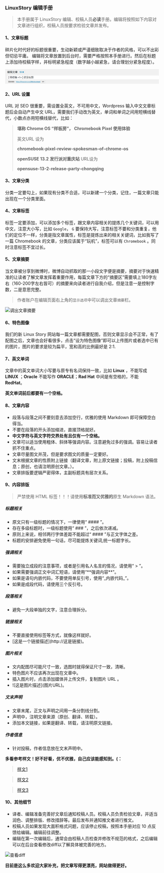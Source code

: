 ### LinuxStory 编辑手册

> 本手册属于 LinuxStory 编辑、校稿人员**必读**手册。编辑将按照如下内容对文章进行组织，校稿人员按要求检验文章并发布。

#### 1、文章标题

碎片化时代好的标题很重要，生动新颖或严谨细致取决于作者的风格，可以不出彩但切忌平庸。 编辑将文章放置到后台时，需要严格按照本手册进行。然后在标题上添加待校稿字样，并标明紧急程度（数字越小越紧急，请合理划分紧急程度）。

![标题示例](Pictures/title.png)

#### 2、URL 设置

URL 对 SEO 很重要，需设置全英文，不可用中文，Wordpress 输入中文文章标题后会自动产生中文 URL，需要我们手动改为英文，单词和单词之间用短横线替代，小数点亦用短横线替代，比如：

> **堪称 Chrome OS “样板房”， Chromebook Pixel 使用体验**
>
> 英文URL 设为
>
> **chromebook-pixel-review-spokesman-of-chrome-os**
>
> **openSUSE 13.2 发行派对重庆站** URL设为
>
> **opensuse-13-2-release-party-chongqing**

#### 3、文章分类

分类一定要勾上，如果现有分类不合适，可以新建一个分类，记住，一篇文章只能出现在一个分类里面。

#### 4、文章标签

标签一定要添加，可以添加多个标签，跟文章内容相关的提炼几个关键词，可以用中文，注意大小写，比如 `Google`， `G` 要保持大写，注意标签不要和分类重复，他们的定位不一样，分类是指文章属性，标签是提炼出来的相关关键词，比如我写了一篇 Chromebook 的文章，分类应该属于“玩机”，标签可以有 `Chromebook` 。同时注意标签不宜过长。

#### 5、文章摘要

当文章被分享到微博时，微博自动抓取的那一小段文字便是摘要，摘要对于快速精准的让读者了解文章发挥着重要作用，每篇文章下方的“摘要区”需要填上180字左右（160-200字左右皆可）的摘要来向读者进行自我介绍，但是注意一是控制字数，二是意思完整。
> 作者账户在编辑页面右上角的`显示选项`中可以调出文章`摘要`栏。

![调出文章摘要](http://www.linuxstory.org/wp-content/uploads/2015/03/setting_abstract.jpg)

#### 6、特色图像

我们的新 Linux Story 网站每一篇文章都需要配图，否则文章显示会不正常，有了配图之后，文章也会好看很多，点击“设为特色图像”即可以上传图片或者选中已有的图片，图片的要求是较为扁平，宽和高的比例最好是 2:1.

#### 7、英文单词

文章中的英文单词大小写要与原专有名词保持一致，比如 **Linux** ，不能写成 **LINUX** ；**Oracle** 不能写作 **ORACLE**；**Rad Hat** 中间是有空格的，不能 **RedHat**。

**英文单词前后都要有一个空格。**

#### 8、文章内容

- 段落与段落之间不要刻意去添加空行，优雅的使用 Markdown 即可保障空白得当。
- 不要在段落的开头添加缩进，直接顶格就好。
- **中文字符与英文字符交界处有且仅有一个空格。**
- 文章可以适当使用粗体、斜体等强调内容。注意避免过多的强调。容易让读者抓不住重点。
- 文章尽量图文并茂，但是要求图文的质量一定要好。
- 文末根据文章的性质附上链接（翻译文章，附上原文链接；投稿，附上投稿信息；原创，也请注明原创文章。）。
- 文章排版要逻辑严密得体，主副标题具有层次关系。

#### 9、内容排版

> 严禁使用 HTML 标签！！！请使用**标准而又优雅的**原生 Markdown 语法。

##### 标题相关

- 原文只有一级标题的情况下，一律使用“ #### ”。
- 存在多级标题时，一级标题使用“ ### ”，之后依次递减。
- 原则上来说，相邻两行字体差距不能超过“ #### ”与正文字体之差。
- 标题的安排避免使用一句话，尽可能提炼关键词,统一标题字长。

##### 强调相关

- 需要独立成段的注意事项，或者是引用名人名言的情况，请使用“ > ”。
- 如果需要强调正文中词汇短语，请使用“\*\*强调内容\*\*”。
- 如果是语句内嵌代码，不要使用单反引号，使用“\_内嵌代码\_”。
- 如果是成段代码，请使用三个反引号。

##### 段落相关

- 避免一大段单独的文字，注意合理拆分。

##### 链接相关

- 不要直接使用标签等方式，就像这样就好。
- \[这是一个链接描述](http://这是链接)。

##### 图片相关

- 文内配图尽可能尺寸一致，选图时就得保证尺寸一致，清晰。
- 特色图片不应该再次出现在文章中。
- 插入图片时，点击添加媒体并上传文件，复制图片 URL 。
- \!\[这是图片描述](图片URL)。

##### 文末声明

- 文章末尾，正文与声明之间用一条分割线分割。
- 声明中，注明文章来源（原创、翻译、转载）。
- 添加本文链接，如果是翻译、转载，请注明原文链接。

##### 作者信息

- 针对投稿，作者信息放在文末声明中。

**多看参考样文！好不好看，优不优雅，自己应该能感知到。(：**

> [样文1](https://linuxstory.org/7-best-linux-distro-for-laptop/)

> [样文2](https://linuxstory.org/the-best-linux-distros-of-2016)

> [样文3](https://linuxstory.org/deploy-lets-encrypt-ssl-certificate-with-certbot/)

#### 10、其他细节

- 译者、编辑准备完善好文章后通知校稿人员。校稿人员负责检验文章，并适当润色、调整排版、修改措辞等。最后发布并通知推文者进行推文。
- 校稿人员如果发现大面积格式问题，应该停止校稿，按照本手册对应 10 点反馈给编辑。编辑前往调整。
- 编辑在第一次编辑后，通常会由校稿人员检查并修改不规范的格式，之后编辑可以在后台查看修改diff以了解具体被完善的地方。

![查看diff](http://www.linuxstory.org/wp-content/uploads/2015/03/newbie_should_see_diff.jpg)

**目前是这么多欢迎大家补充，把文章写得更漂亮，网站做得更好。**
